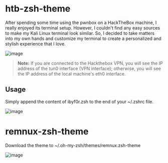# htb-zsh-theme

After spending some time using the pwnbox on a HackTheBox machine, I really enjoyed its terminal setup. However, I couldn't find any easy sources to make my Kali Linux terminal look similar. So, I decided to take matters into my own hands and customize my terminal to create a personalized and stylish experience that I love.

![image](https://github.com/Idan1993/zsh-theme/assets/50079464/84394e3d-3242-4b3d-b03b-9db6f8661f7e)

> **Note:** If you are connected to the Hackthebox VPN, you will see the IP address of the tun0 interface (VPN interface); otherwise, you will see the IP address of the local machine's eth0 interface.

## Usage
Simply append the content of ibyf0r.zsh to the end of your ~/.zshrc file.

![image](https://github.com/Idan1993/zsh-theme/assets/50079464/1302f9a1-f19d-43c8-9e92-60578a3321dd)

# remnux-zsh-theme

Download the theme to  ~/.oh-my-zsh/themes/remnux.zsh-theme

![image](https://github.com/ibyf0r3ns1cs/zsh-themes/assets/50079464/41ecc01c-8503-4e2d-9100-0a63de8ad229)



